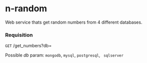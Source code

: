 # n-random
Web service thats get random numbers from 4 different databases.


### Requisition

``` GET ``` /get_numbers?db=

Possible *db* param: ``` mongodb ```, ``` mysql ```, ``` postgresql ```, ``` sqlserver```
